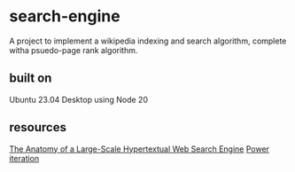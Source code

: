 # search-engine
A project to implement a wikipedia indexing and search algorithm, complete witha psuedo-page rank algorithm. 

## built on
Ubuntu 23.04 Desktop using Node 20

## resources
[The Anatomy of a Large-Scale Hypertextual Web Search Engine](http://infolab.stanford.edu/~backrub/google.html)
[Power iteration](https://en.wikipedia.org/wiki/Power_iteration)

